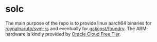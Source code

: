 # solc

The main purpose of the repo is to provide linux aarch64 binaries for [roynalnaruto/svm-rs](https://github.com/roynalnaruto/svm-rs) and eventually for [gakonst/foundry](https://github.com/gakonst/foundry). The ARM hardware is kindly provided by [Oracle Cloud Free Tier](https://www.oracle.com/cloud/free/).
